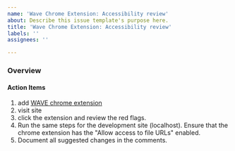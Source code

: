 ```yaml
---
name: 'Wave Chrome Extension: Accessibility review'
about: Describe this issue template's purpose here.
title: 'Wave Chrome Extension: Accessibility review'
labels: ''
assignees: ''

---
```


### Overview

#### Action Items

1. add [WAVE chrome extension](https://chrome.google.com/webstore/detail/wave-evaluation-tool/jbbplnpkjmmeebjpijfedlgcdilocofh)
1. visit site
1. click the extension and review the red flags.
1. Run the same steps for the development site (localhost). Ensure that the chrome extension has the "Allow access to file URLs" enabled.
1. Document all suggested changes in the comments.
